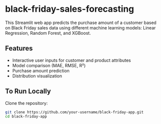 # black-friday-sales-forecasting

This Streamlit web app predicts the purchase amount of a customer based on Black Friday sales data using different machine learning models: Linear Regression, Random Forest, and XGBoost.

## Features

- Interactive user inputs for customer and product attributes
- Model comparison (MAE, RMSE, R²)
- Purchase amount prediction
- Distribution visualization

## To Run Locally
Clone the repository:

```bash
git clone https://github.com/your-username/black-friday-app.git
cd black-friday-app
